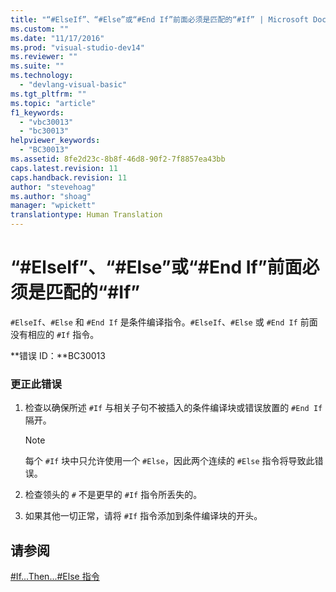 ```yaml
---
title: "“#ElseIf”、“#Else”或“#End If”前面必须是匹配的“#If” | Microsoft Docs"
ms.custom: ""
ms.date: "11/17/2016"
ms.prod: "visual-studio-dev14"
ms.reviewer: ""
ms.suite: ""
ms.technology: 
  - "devlang-visual-basic"
ms.tgt_pltfrm: ""
ms.topic: "article"
f1_keywords: 
  - "vbc30013"
  - "bc30013"
helpviewer_keywords: 
  - "BC30013"
ms.assetid: 8fe2d23c-8b8f-46d8-90f2-7f8857ea43bb
caps.latest.revision: 11
caps.handback.revision: 11
author: "stevehoag"
ms.author: "shoag"
manager: "wpickett"
translationtype: Human Translation
---
```

# “#ElseIf”、“#Else”或“#End If”前面必须是匹配的“#If”
`#ElseIf`、`#Else` 和 `#End If` 是条件编译指令。`#ElseIf`、`#Else` 或 `#End If` 前面没有相应的 `#If` 指令。  
  
 **错误 ID：**BC30013  
  
### 更正此错误  
  
1.  检查以确保所述 `#If` 与相关子句不被插入的条件编译块或错误放置的 `#End If` 隔开。  
  
    > [!NOTE]
    >  每个 `#If` 块中只允许使用一个 `#Else`，因此两个连续的 `#Else` 指令将导致此错误。  
  
2.  检查领头的 `#` 不是更早的 `#If` 指令所丢失的。  
  
3.  如果其他一切正常，请将 `#If` 指令添加到条件编译块的开头。  
  
## 请参阅  
 [\#If...Then...\#Else 指令](../../visual-basic/language-reference/directives/if-then-else-directives.md)